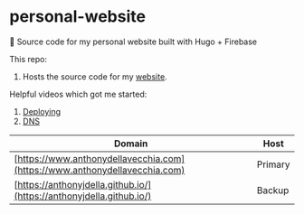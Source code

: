 # personal-website
📄 Source code for my personal website built with Hugo + Firebase

This repo:

1. Hosts the source code for my [website](https://github.com/anthonyjdella/anthonyjdella.github.io).

Helpful videos which got me started: 
1. [Deploying](https://www.youtube.com/watch?v=LIFvgrRxdt4&ab_channel=TheSimpleEngineer)
2. [DNS](https://www.youtube.com/watch?v=T9L8aWTPTLA&ab_channel=Websplaining)

| Domain      | Host |
| ----------- | ----------- |
| [https://www.anthonydellavecchia.com](https://www.anthonydellavecchia.com)     | Primary       |
| [https://anthonyjdella.github.io/](https://anthonyjdella.github.io/)    | Backup        |


